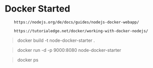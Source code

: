 # Docker Started
```
    https://nodejs.org/de/docs/guides/nodejs-docker-webapp/

    https://tutorialedge.net/docker/working-with-docker-nodejs/
```
> docker build -t node-docker-starter .

> docker run -d -p 9000:8080 node-docker-starter

> docker ps